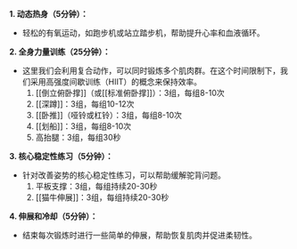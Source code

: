 



**1. 动态热身（5分钟）：**

- 轻松的有氧运动，如跑步机或站立踏步机，帮助提升心率和血液循环。

**2. 全身力量训练（25分钟）：**

- 这里我们会利用复合动作，可以同时锻炼多个肌肉群。在这个时间限制下，我们采用高强度间歇训练（HIIT）的概念来保持效率。
    1. [[倒立俯卧撑]]（或[[标准俯卧撑]]）：3组，每组8-10次
    2. [[深蹲]]：3组，每组10-12次
    3. [[卧推]]（哑铃或杠铃）：3组，每组8-10次
    4. [[划船]]：3组，每组8-10次
    5. 高抬腿：3组，每组30秒

**3. 核心稳定性练习（5分钟）：**

- 针对改善姿势的核心稳定性练习，可以帮助缓解驼背问题。
    1. 平板支撑：3组，每组持续20-30秒
    2. [[猫牛伸展]]：3组，每组持续20-30秒

**4. 伸展和冷却（5分钟）：**

- 结束每次锻炼时进行一些简单的伸展，帮助恢复肌肉并促进柔韧性。


